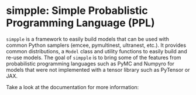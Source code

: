 # simpple: Simple Probablistic Programming Language (PPL)

`simpple` is a framework to easily build models that can be used with common Python samplers (emcee, pymultinest, ultranest, etc.).
It provides common distributions, a `Model` class and utility functions to easily build and re-use models.
The goal of `simpple` is to bring some of the features from probabilistic programming languages such as PyMC and Numpyro for models that were not implemented with a tensor library such as PyTensor or JAX.

<!-- TODO: Docs link -->
Take a look at the documentation for more information: 
